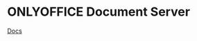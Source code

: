 #  ONLYOFFICE Document Server
 [Docs](https://helpcenter.onlyoffice.com/de/server/docker/document/docker-compose.aspx)
